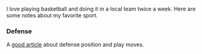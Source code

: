 I love playing basketball and doing it in a local team twice a week. Here are some notes about my favorite sport.

### Defense

A [good article](https://de.wikihow.com/Beim-Basketball-in-der-Verteidigung-spielen#Ohne-Ball-verteidigen) about defense position and play moves.